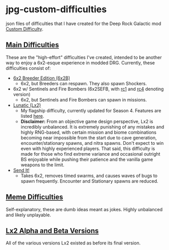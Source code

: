 # jpg-custom-difficulties
json files of difficulties that I have created for the Deep Rock Galactic mod [Custom Difficulty](https://mod.io/g/drg/m/custom-difficulty).

## [Main Difficulties](https://github.com/pH-JPEG/jpg-custom-difficulties/edit/main/README.md)
These are the "high-effort" difficulties I've created, intended to be another way to enjoy a 6x2-esque experience in modded DRG.
Currently, these difficulties consist of:
- [6x2 Breeder Edition (6x2B)](https://github.com/pH-JPEG/jpg-custom-difficulties/blob/main/6x2B.json)
  - 6x2, but Breeders can respawn. They also spawn Shockers. 
- 6x2 w/ Sentinels and Fire Bombers (6x2SEFB, with [rc1](https://github.com/pH-JPEG/jpg-custom-difficulties/blob/main/6x2SEFB_rc1.json) and [rc4](https://github.com/pH-JPEG/jpg-custom-difficulties/blob/main/6x2SEFB_rc4.json) denoting version)
  - 6x2, but Sentinels and Fire Bombers can spawn in missions.
- [Lunatic (Lx2)](https://github.com/pH-JPEG/jpg-custom-difficulties/blob/main/Lx2.json)
  - My flagship difficulty, currently updated for Season 4. Features are listed [here](https://github.com/pH-JPEG/jpg-custom-difficulties/blob/main/Lx2%20Features.txt).
  - **Disclaimer:** From an objective game design perspective, Lx2 is incredibly unbalanced. It is extremely punishing of any mistakes and highly RNG-based, with certain mission and biome combinations becoming near impossible from the start due to cave generation, encounter/stationary spawns, and nitra spawns. Don't expect to win even with highly experienced players. That said, this difficulty is made for those who find extreme variance and occasional outright BS enjoyable while pushing their patience and the vanilla game weapons to the limit.
- [Send It!](https://github.com/pH-JPEG/jpg-custom-difficulties/blob/main/Send%20It!.json)
  - Takes 6x2, removes timed swarms, and causes waves of bugs to spawn frequently. Encounter and Stationary spawns are reduced. 

## [Meme Difficulties](https://github.com/pH-JPEG/jpg-custom-difficulties/tree/main/Meme%20Difficulties)
Self-explanatory, these are dumb ideas meant as jokes. Highly unbalanced and likely unplayable.

## [Lx2 Alpha and Beta Versions](https://github.com/pH-JPEG/jpg-custom-difficulties/tree/main/Lx2%20Alpha%20and%20Beta%20Versions)
All of the various versions Lx2 existed as before its final version.
